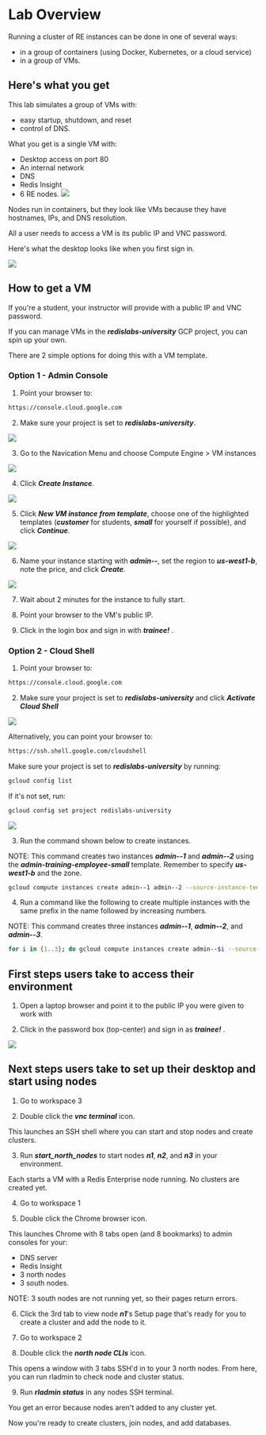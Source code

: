 # Lab Overview

Running a cluster of RE instances can be done in one of several ways:
- in a group of containers (using Docker, Kubernetes, or a cloud service)
- in a group of VMs.

## Here's what you get

This lab simulates a group of VMs with:
- easy startup, shutdown, and reset
- control of DNS.

What you get is a single VM with:
- Desktop access on port 80
- An internal network
- DNS
- Redis Insight
- 6 RE nodes.
![](img/00-vm-overview.png)

Nodes run in containers, but they look like VMs because they have hostnames, IPs, and DNS resolution.

All a user needs to access a VM is its public IP and VNC password.

Here's what the desktop looks like when you first sign in.

![](img/02-vnc-overview.png)

## How to get a VM

If you're a student, your instructor will provide with a public IP and VNC password.

If you can manage VMs in the ***redislabs-university*** GCP project, you can spin up your own.

There are 2 simple options for doing this with a VM template.

### Option 1 - Admin Console

1. Point your browser to:

```bash
https://console.cloud.google.com
```

2. Make sure your project is set to ***redislabs-university***.

![](img/200-gcp-project-select.png)
  
3. Go to the Navication Menu and choose Compute Engine > VM instances

![](img/201-gcp-select-gce.png)

4. Click ***Create Instance***.

![](img/204-gcp-click-create-instance.png)

5. Click ***New VM instance from template***, choose one of the highlighted templates (***customer*** for students, ***small*** for yourself if possible), and click ***Continue***.

![](img/206-gcp-choose-template.png)

6. Name your instance starting with ***admin--***, set the region to ***us-west1-b***, note the price, and click ***Create***.

![](img/207-gcp-set-instance-name-region)

7. Wait about 2 minutes for the instance to fully start.

8. Point your browser to the VM's public IP.

9. Click in the login box and sign in with ***trainee!*** .

### Option 2 - Cloud Shell

1. Point your browser to:

```bash
https://console.cloud.google.com
```

2. Make sure your project is set to ***redislabs-university*** and click ***Activate Cloud Shell***

![](img/202-gcp-open-cloud-shell.png)

Alternatively, you can point your browser to:

```bash
https://ssh.shell.google.com/cloudshell
```

Make sure your project is set to ***redislabs-university*** by running:

```bash
gcloud config list
```

If it's not set, run:

```bash
gcloud config set project redislabs-university
```

![](img/208-gcp-shell-set-project.png)

3. Run the command shown below to create instances.

NOTE: This command creates two instances ***admin--1*** and ***admin--2*** using the ***admin-training-employee-small*** template. Remember to specify ***us-west1-b*** and the zone.

```bash
gcloud compute instances create admin--1 admin--2 --source-instance-template admin-training-employee-small --zone=us-west1-b
```

4. Run a command like the following to create multiple instances with the same prefix in the name followed by increasing numbers.

NOTE: This command creates three instances ***admin--1***, ***admin--2***, and ***admin--3***.

```bash
for i in {1..3}; do gcloud compute instances create admin--$i --source-instance-template admin-training-employee-small --zone=us-west1-b; done
```

## First steps users take to access their environment

1. Open a laptop browser and point it to the public IP you were given to work with

2. Click in the password box (top-center) and sign in as ***trainee!*** .

![](img/209-vnc-password-box.png)


## Next steps users take to set up their desktop and start using nodes

1. Go to workspace 3

2. Double click the ***vnc terminal*** icon.

This launches an SSH shell where you can start and stop nodes and create clusters.

3. Run ***start_north_nodes*** to start nodes ***n1***, ***n2***, and ***n3*** in your environment.

Each starts a VM with a Redis Enterprise node running. No clusters are created yet.

4. Go to workspace 1

5. Double click the Chrome browser icon.

This launches Chrome with 8 tabs open (and 8 bookmarks) to admin consoles for your:
- DNS server
- Redis Insight
- 3 north nodes
- 3 south nodes.

NOTE: 3 south nodes are not running yet, so their pages return errors.

6. Click the 3rd tab to view node ***n1***'s Setup page that's ready for you to create a cluster and add the node to it.

7. Go to workspace 2

8. Double click the ***north node CLIs*** icon.

This opens a window with 3 tabs SSH'd in to your 3 north nodes. From here, you can run rladmin to check node and cluster status.

9. Run ***rladmin status*** in any nodes SSH terminal.

You get an error because nodes aren't added to any cluster yet.

Now you're ready to create clusters, join nodes, and add databases. 

